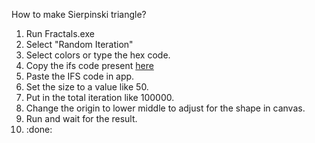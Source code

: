 How to make Sierpinski triangle?
1. Run Fractals.exe
2. Select "Random Iteration"
3. Select colors or type the hex code.
4. Copy the ifs code present [here](https://github.com/shreyanshanchlia/FractalGenerator/blob/main/docs/output/Barnsley%20fern/IFS.txt)
5. Paste the IFS code in app.
6. Set the size to a value like 50.
7. Put in the total iteration like 100000.
8. Change the origin to lower middle to adjust for the shape in canvas.
9. Run and wait for the result.
10. :done:
